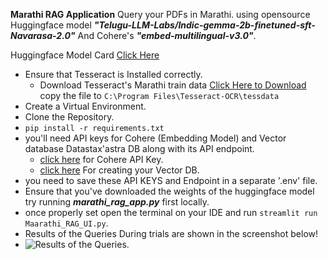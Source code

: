 **Marathi RAG Application**
Query your PDFs in Marathi.
using opensource Huggingface model ***"Telugu-LLM-Labs/Indic-gemma-2b-finetuned-sft-Navarasa-2.0"***
And Cohere's ***"embed-multilingual-v3.0"***.

Huggingface Model Card [Click Here](https://huggingface.co/Telugu-LLM-Labs/Indic-gemma-2b-finetuned-sft-Navarasa-2.0)

- Ensure that Tesseract is Installed correctly.
  - Download Tesseract's Marathi train data [Click Here to Download](https://tesseract-ocr.github.io/tessdoc/Data-Files) copy the file to `C:\Program Files\Tesseract-OCR\tessdata`
- Create a Virtual Environment.
- Clone the Repository.
- `pip install -r requirements.txt`
- you'll need API keys for Cohere (Embedding Model) and Vector database Datastax'astra DB along with its API endpoint.
  - [click here](https://dashboard.cohere.com/api-keys) for Cohere API Key.
  - [click here](https://astra.datastax.com/org/5cbd84bf-4cde-4e36-87dd-8302ee7d8eca/database) For creating your Vector DB.
- you need to save these API KEYS and Endpoint in a separate '.env' file.
- Ensure that you've downloaded the weights of the huggingface model try running ***marathi_rag_app.py*** first locally.
- once properly set open the terminal on your IDE and run `streamlit run Maarathi_RAG_UI.py`.
- Results of the Queries During trials are shown in the screenshot below!
- ![Results of the Queries.](https://github.com/KaustubhK94/Marathi_RAG_llamaindex/assets/91604508/a724e8bd-efaf-409b-9236-0f140dec3702)



